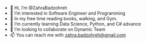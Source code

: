 - 👋 Hi, I’m @ZahraBadzohreh
- 👀 I’m interested in Software Engineer and Programming
- 🍎 In my free time reading books, walking, and Gym.
- 🌱 I’m currently learning Data Science, Python, and C# advance
- 💞️ I’m looking to collaborate on Dynamic Team
- 📫 You can reach me with zahra.badzohreh@gmail.com

<!---
ZahraBadzohreh/ZahraBadzohreh is a ✨ special ✨ repository because its `README.md` (this file) appears on your GitHub profile.
You can click the Preview link to take a look at your changes.
--->
